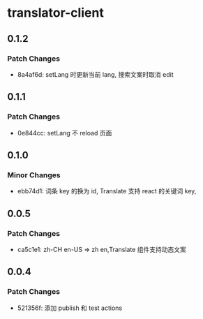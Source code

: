 # translator-client

## 0.1.2

### Patch Changes

- 8a4af6d: setLang 时更新当前 lang, 搜索文案时取消 edit

## 0.1.1

### Patch Changes

- 0e844cc: setLang 不 reload 页面

## 0.1.0

### Minor Changes

- ebb74d1: 词条 key 的换为 id, Translate 支持 react 的关键词 key,

## 0.0.5

### Patch Changes

- ca5c1e1: zh-CH en-US => zh en,Translate 组件支持动态文案

## 0.0.4

### Patch Changes

- 521356f: 添加 publish 和 test actions
